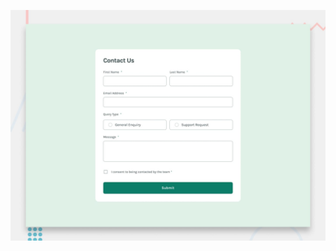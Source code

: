 [![Preview](./src/assets/images/desktop-preview.jpg)](https://aysenurtatli.github.io/contact-form/)
